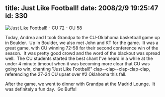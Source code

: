 title: Just Like Football!
date: 2008/2/9 19:25:47
id: 330
---
![Just Like Football! - CU 72 - OU 58](/journal_images/IMAGE_048_journal.jpg)

Today, Andrea and I took Grandpa to the CU-Oklahoma basketball game up in Boulder.  Up in Boulder, we also met John and KT for the game.  It was a great game, with CU winning 72-58 for their second conference win of the season.  It was pretty good crowd and the word of the blackout was spread well.  The CU students started the best chant I've heard in a while at the under 4 minute timeout when it was becoming more clear that CU was going to win, chanting "Just Like Football!" clap--clap--clap-clap-clap, referencing the 27-24 CU upset over #2 Oklahoma this fall.

After the game, we went to dinner with Grandpa at the Madrid Lounge.  It was definitely a fun day.  Go Buffs!